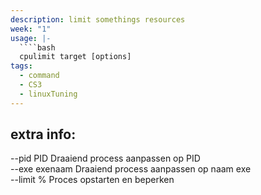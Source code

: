 ```yaml
---
description: limit somethings resources
week: "1"
usage: |-
  ````bash 
  cpulimit target [options]
tags:
  - command
  - CS3
  - linuxTuning
---
```

## extra info:
--pid PID Draaiend process aanpassen op PID  
--exe exenaam Draaiend process aanpassen op naam exe  
--limit % Proces opstarten en beperken